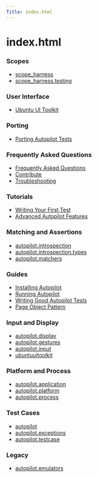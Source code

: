 ```yaml
---
Title: index.html
---
```


# index.html

<h3 class="section_title">Scopes</h3>
<ul>
<li><a href="scope_harness.md">scope_harness</a></li>
<li><a href="scope_harness.testing.md">scope_harness.testing</a></li>
</ul>
<h3 class="section_title">User Interface</h3>
<ul>
<li><a href="ubuntuuitoolkit.md">Ubuntu UI Toolkit</a></li>
</ul>
<h3 class="section_title">Porting</h3>
<ul>
<li><a href="porting-porting.md">Porting Autopilot Tests</a></li>
</ul>
<h3 class="section_title">Frequently Asked Questions</h3>
<ul>
<li><a href="faq-faq.md">Frequently Asked Questions</a></li>
<li><a href="faq-contribute.md">Contribute</a></li>
<li><a href="faq-troubleshooting.md">Troubleshooting</a></li>
</ul>
<h3 class="section_title">Tutorials</h3>
<ul>
<li><a href="tutorial-getting_started.md">Writing Your First Test</a></li>
<li><a href="tutorial-advanced_autopilot.md">Advanced Autopilot Features</a></li>
</ul>
<h3 class="section_title">Matching and Assertions</h3>
<ul>
<li><a href="autopilot.introspection.md">autopilot.introspection</a></li>
<li><a href="autopilot.introspection.types.md">autopilot.introspection.types</a></li>
<li><a href="autopilot.matchers.md">autopilot.matchers</a></li>
</ul>
<h3 class="section_title">Guides</h3>
<ul>
<li><a href="guides-installation.md">Installing Autopilot</a></li>
<li><a href="guides-running_ap.md">Running Autopilot</a></li>
<li><a href="guides-good_tests.md">Writing Good Autopilot Tests</a></li>
<li><a href="guides-page_object.md">Page Object Pattern</a></li>
</ul>
<h3 class="section_title">Input and Display</h3>
<ul>
<li><a href="autopilot.display.md">autopilot.display</a></li>
<li><a href="autopilot.gestures.md">autopilot.gestures</a></li>
<li><a href="autopilot.input.md">autopilot.input</a></li>
<li><a href="ubuntuuitoolkit.md">ubuntuuitoolkit</a></li>
</ul>
<h3 class="section_title">Platform and Process</h3>
<ul>
<li><a href="autopilot.application.md">autopilot.application</a></li>
<li><a href="autopilot.platform.md">autopilot.platform</a></li>
<li><a href="autopilot.process.md">autopilot.process</a></li>
</ul>
<h3 class="section_title">Test Cases</h3>
<ul>
<li><a href="autopilot.md">autopilot</a></li>
<li><a href="autopilot.exceptions.md">autopilot.exceptions</a></li>
<li><a href="autopilot.testcase.md">autopilot.testcase</a></li>
</ul>
<h3 class="section_title">Legacy</h3>
<ul>
<li><a href="autopilot.emulators.md">autopilot.emulators</a></li>
</ul>
